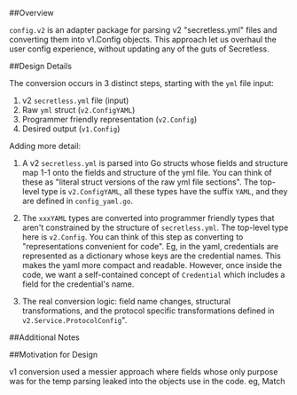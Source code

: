 ##Overview

`config.v2` is an adapter package for parsing v2 "secretless.yml" files and
converting them into v1.Config objects.   This approach let us overhaul the user
config experience, without updating any of the guts of Secretless.

##Design Details

The conversion occurs in 3 distinct steps, starting with the `yml` file input:

1. v2 `secretless.yml` file (input)
2. Raw `yml` struct (`v2.ConfigYAML`)
3. Programmer friendly representation (`v2.Config`)
4. Desired output (`v1.Config`)

Adding more detail:

1. A v2 `secretless.yml` is parsed into Go structs whose fields and structure
map 1-1 onto the fields and structure of the yml file.  You can think of these
as "literal struct versions of the raw yml file sections".  The top-level type
is `v2.ConfigYAML`, all these types have the suffix `YAML`,  and they are
defined in `config_yaml.go`.

2. The `xxxYAML` types are converted into programmer friendly types that aren't
constrained by the structure of `secretless.yml`.  The top-level type here is
`v2.Config`. You can think of this step as converting to "representations
convenient for code".  Eg, in the yaml, credentials are represented as a
dictionary whose keys are the credential names. This makes the yaml more compact
and readable.  However, once inside the code, we want a self-contained concept
of `Credential` which includes a field for the credential's name.

3. The real conversion logic: field name changes, structural transformations,
and the protocol specific transformations defined in
`v2.Service.ProtocolConfig`".

##Additional Notes

##Motivation for Design

v1 conversion used a messier approach where fields whose only purpose was
for the temp parsing leaked into the objects use in the code. eg, Match
